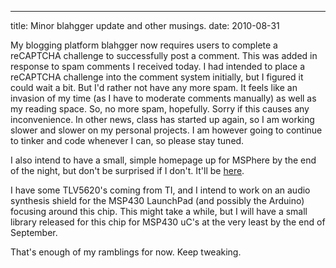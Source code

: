 ---
title: Minor blahgger update and other musings.
date: 2010-08-31

My blogging platform blahgger now requires users to complete a reCAPTCHA challenge to successfully post a comment. This was added in response to spam comments I received today. I had intended to place a reCAPTCHA challenge into the comment system initially, but I figured it could wait a bit. But I'd rather not have any more spam. It feels like an invasion of my time (as I have to moderate comments manually) as well as my reading space. So, no more spam, hopefully. Sorry if this causes any inconvenience.
In other news, class has started up again, so I am working slower and slower on my personal projects. I am however going to continue to tinker and code whenever I can, so please stay tuned.

I also intend to have a small, simple homepage up for MSPhere by the end of the night, but don't be surprised if I don't. It'll be [here](http://msphere.suspended-chord.info/).

I have some TLV5620's coming from TI, and I intend to work on an audio synthesis shield for the MSP430 LaunchPad (and possibly the Arduino) focusing around this chip. This might take a while, but I will have a small library released for this chip for MSP430 uC's at the very least by the end of September.

That's enough of my ramblings for now. Keep tweaking. 
